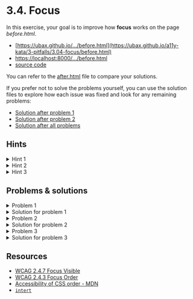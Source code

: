 # 3.4. Focus

In this exercise, your goal is to improve how **focus** works on the page _before.html_.

- [https://ubax.github.io/.../before.html](https://ubax.github.io/a11y-kata/3-pitfalls/3.04-focus/before.html)
- [https://localhost:8000/.../before.html](http://localhost:8000/3-pitfalls/3.04-focus/before.html)
- [source code](./before.html)

You can refer to the [after.html](after.html) file to compare your solutions.

If you prefer not to solve the problems yourself, you can use the solution files to explore how each issue was fixed and look for any remaining problems:

- [Solution after problem 1](https://ubax.github.io/a11y-kata/3-pitfalls/3.04-focus/after-problem-1.html)
- [Solution after problem 2](https://ubax.github.io/a11y-kata/3-pitfalls/3.04-focus/after-problem-2.html)
- [Solution after all problems](https://ubax.github.io/a11y-kata/3-pitfalls/3.04-focus/after.html)


## Hints

<details>
<summary>Hint 1</summary>

Navigate in the page using the keyboard. Can you see where the focus is?

</details>

<details>
<summary>Hint 2</summary>

Navigate in the page using the keyboard. Is the focus order logical?

</details>

<details>
<summary>Hint 3</summary>

Navigate in the page using keyboard, with side menu open and closed

</details>

## Problems & solutions

<details>
<summary>Problem 1</summary>

Focusable elements don’t have an outline or a visual indicator when they receive focus. This makes it hard for keyboard users to know where they are on the page. [WCAG 2.4.7 Focus Visible](https://www.w3.org/WAI/WCAG21/Understanding/focus-visible)

</details>
<details>
<summary>Solution for problem 1</summary>

Remove `outline: none;` from the `<style>` block to ensure focus is visibly highlighted.

</details>

<details>
<summary>Problem 2</summary>

CSS is altering the visual order, but the focus follows the DOM structure, causing confusion for keyboard users. [WCAG 2.4.3 Focus Order](https://www.w3.org/WAI/WCAG21/Understanding/focus-order.html)

</details>
<details>
<summary>Solution for problem 2</summary>

Remove the `order` property from the CSS to ensure the visual and focus order align. Learn more on [MDN](https://developer.mozilla.org/en-US/docs/Web/CSS/CSS_flexible_box_layout/Ordering_flex_items#the_order_property_and_accessibility).

</details>

<details>
<summary>Problem 3</summary>

When the side menu is hidden, focus can still navigate to it because it remains in the DOM.

</details>
<details>
<summary>Solution for problem 3</summary>

Two possible solutions:

1. Using the [`inert`](https://developer.mozilla.org/en-US/docs/Web/HTML/Global_attributes/inert) attribute
   ```js
   hamburger.addEventListener("click", () => {
       ...
       sideMenu.inert = !sideMenu.classList.contains("active");
   });
   ```
2. Use `display: none` instead of moving the menu off-screen with `left: -...`. Note that this will disable the animation.
   ```css
   .side-menu {
       ...
       display: none;
   }
   .side-menu.active {
       display: block;
   }
   ```

</details>

## Resources

- [WCAG 2.4.7 Focus Visible](https://www.w3.org/WAI/WCAG21/Understanding/focus-visible)
- [WCAG 2.4.3 Focus Order](https://www.w3.org/WAI/WCAG21/Understanding/focus-order.html)
- [Accessibility of CSS order - MDN](https://developer.mozilla.org/en-US/docs/Web/CSS/order#accessibility)
- [`intert`](https://developer.mozilla.org/en-US/docs/Web/HTML/Global_attributes/inert)
